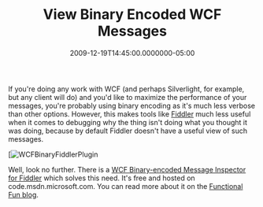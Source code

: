 ﻿---
title: View Binary Encoded WCF Messages
date: "2009-12-19T14:45:00.0000000-05:00"
description: If you're doing any work with WCF (and perhaps Silverlight, for
featuredImage: img/view-binary-encoded-wcf-messages-featured.png
---

If you're doing any work with WCF (and perhaps Silverlight, for example, but any client will do) and you'd like to maximize the performance of your messages, you're probably using binary encoding as it's much less verbose than other options. However, this makes tools like [Fiddler](http://www.fiddler2.com/fiddler2) much less useful when it comes to debugging why the thing isn't doing what you thought it was doing, because by default Fiddler doesn't have a useful view of such messages.

[![WCFBinaryFiddlerPlugin](/img/fiddler-wcf-binary.png)

Well, look no further. There is a [WCF Binary-encoded Message Inspector for Fiddler](http://code.msdn.microsoft.com/wcfbinaryinspector) which solves this need. It's free and hosted on code.msdn.microsoft.com. You can read more about it on the [Functional Fun blog](http://blog.functionalfun.net/2009/11/fiddler-plug-in-for-inspecting-wcf.html).

